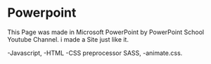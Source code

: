# Powerpoint

This Page was made in Microsoft PowerPoint by PowerPoint School Youtube Channel. i made a Site just like it.

-Javascript,
-HTML
-CSS preprocessor SASS,
-animate.css.
